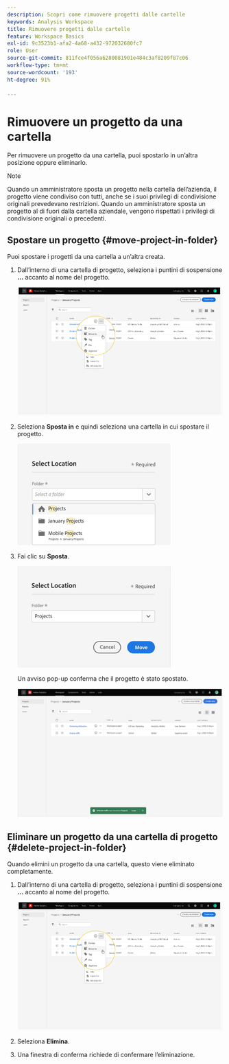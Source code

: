 ```yaml
---
description: Scopri come rimuovere progetti dalle cartelle
keywords: Analysis Workspace
title: Rimuovere progetti dalle cartelle
feature: Workspace Basics
exl-id: 9c3523b1-afa2-4a68-a432-972032680fc7
role: User
source-git-commit: 811fce4f056a6280081901e484c3af8209f87c06
workflow-type: tm+mt
source-wordcount: '193'
ht-degree: 91%

---
```


# Rimuovere un progetto da una cartella

Per rimuovere un progetto da una cartella, puoi spostarlo in un’altra posizione oppure eliminarlo.

>[!NOTE]
>
>Quando un amministratore sposta un progetto nella cartella dell’azienda, il progetto viene condiviso con tutti, anche se i suoi privilegi di condivisione originali prevedevano restrizioni. Quando un amministratore sposta un progetto al di fuori dalla cartella aziendale, vengono rispettati i privilegi di condivisione originali o precedenti.

## Spostare un progetto {#move-project-in-folder}

Puoi spostare i progetti da una cartella a un’altra creata.

1. Dall’interno di una cartella di progetto, seleziona i puntini di sospensione **...** accanto al nome del progetto.

   ![Opzioni dei puntini di sospensione.](/help/analysis-workspace/build-workspace-project/assets/move1.png)

1. Seleziona **Sposta in** e quindi seleziona una cartella in cui spostare il progetto.

   ![La finestra Seleziona posizione.](/help/analysis-workspace/build-workspace-project/assets/move-select-location.png)

1. Fai clic su **Sposta**.

   ![Fai clic su Sposta.](/help/analysis-workspace/build-workspace-project/assets/move-click-move.png)

   Un avviso pop-up conferma che il progetto è stato spostato.

   ![Avviso popup di conferma dello spostamento. ](/help/analysis-workspace/build-workspace-project/assets/move-project-moved.png)

## Eliminare un progetto da una cartella di progetto {#delete-project-in-folder}

Quando elimini un progetto da una cartella, questo viene eliminato completamente.

1. Dall’interno di una cartella di progetto, seleziona i puntini di sospensione **...** accanto al nome del progetto.

   ![Opzioni dei puntini di sospensione.](/help/analysis-workspace/build-workspace-project/assets/move1.png)

1. Seleziona **Elimina**.

1. Una finestra di conferma richiede di confermare l’eliminazione.
